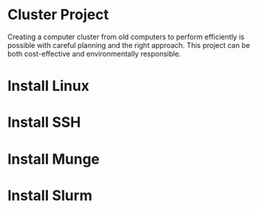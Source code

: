# Cluster Project
Creating a computer cluster from old computers to perform efficiently is possible with careful planning and the right approach. This project can be both cost-effective and environmentally responsible.

# Install Linux
# Install SSH
# Install Munge
# Install Slurm
